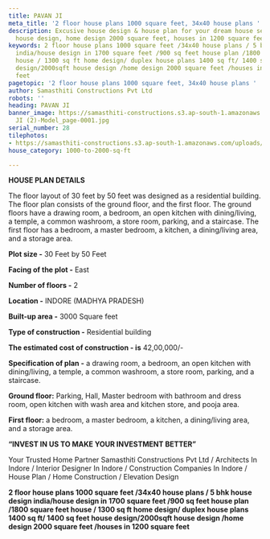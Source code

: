 ```yaml
---
title: PAVAN JI
meta_title: '2 floor house plans 1000 square feet, 34x40 house plans '
description: Excusive house design & house plan for your dream house seeker. 2000sqft
  house design, home design 2000 square feet, houses in 1200 square feet.
keywords: 2 floor house plans 1000 square feet /34x40 house plans / 5 bhk house design
  india/house design in 1700 square feet /900 sq feet house plan /1800 square feet
  house / 1300 sq ft home design/ duplex house plans 1400 sq ft/ 1400 sq feet house
  design/2000sqft house design /home design 2000 square feet /houses in 1200 square
  feet
pagetopic: '2 floor house plans 1000 square feet, 34x40 house plans '
author: Samasthiti Constructions Pvt Ltd
robots: ''
heading: PAVAN JI
banner_image: https://samasthiti-constructions.s3.ap-south-1.amazonaws.com/uploads/PAWAN
  JI (2)-Model_page-0001.jpg
serial_number: 28
tilephotos:
- https://samasthiti-constructions.s3.ap-south-1.amazonaws.com/uploads/PAWAN JI (2)-Model_page-0001.jpg
house_category: 1000-to-2000-sq-ft

---
```

**HOUSE PLAN DETAILS**

The floor layout of 30 feet by 50 feet was designed as a residential building. The floor plan consists of the ground floor, and the first floor. The ground floors have a drawing room, a bedroom, an open kitchen with dining/living, a temple, a common washroom, a store room, parking, and a staircase. The first floor has a bedroom, a master bedroom, a kitchen, a dining/living area, and a storage area.

**Plot size -** 30 Feet by 50 Feet

**Facing of the plot -** East

**Number of floors -** 2

**Location -** INDORE (MADHYA PRADESH)

**Built-up area -** 3000 Square feet

**Type of construction -** Residential building

**The estimated cost of construction - is** 42,00,000/-

**Specification of plan -** a drawing room, a bedroom, an open kitchen with dining/living, a temple, a common washroom, a store room, parking, and a staircase.

**Ground floor:** Parking, Hall, Master bedroom with bathroom and dress room, open kitchen with wash area and kitchen store, and pooja area.

**First floor:** a bedroom, a master bedroom, a kitchen, a dining/living area, and a storage area.

**“INVEST IN US TO MAKE YOUR INVESTMENT BETTER”**

Your Trusted Home Partner Samasthiti Constructions Pvt Ltd / Architects In Indore / Interior Designer In Indore / Construction Companies In Indore / House Plan / Home Construction / Elevation Design

**2 floor house plans 1000 square feet /34x40 house plans / 5 bhk house design india/house design in 1700 square feet /900 sq feet house plan /1800 square feet house / 1300 sq ft home design/ duplex house plans 1400 sq ft/ 1400 sq feet house design/2000sqft house design /home design 2000 square feet /houses in 1200 square feet**